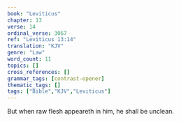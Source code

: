 ```yaml
---
book: "Leviticus"
chapter: 13
verse: 14
ordinal_verse: 3067
ref: "Leviticus 13:14"
translation: "KJV"
genre: "Law"
word_count: 11
topics: []
cross_references: []
grammar_tags: [contrast-opener]
thematic_tags: []
tags: ["Bible","KJV","Leviticus"]
---
```

But when raw flesh appeareth in him, he shall be unclean.
